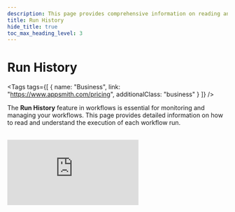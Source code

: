 ```yaml
---
description: This page provides comprehensive information on reading and understanding the execution of each workflow run.
title: Run History
hide_title: true
toc_max_heading_level: 3
---
```


<!-- vale off -->

<div class="tag-wrapper">
  <h1>Run History</h1>

  <Tags
    tags={[
      { name: "Business", link: "https://www.appsmith.com/pricing", additionalClass: "business" }
    ]}
  />
</div>

<!-- vale on -->

The **Run History** feature in workflows is essential for monitoring and managing your workflows. This page provides detailed information on how to read and understand the execution of each workflow run.

<br/>

<div style={{ position: "relative", paddingBottom: "calc(50.52% + 41px)", height: 0, width: "100%" }}>
  <iframe
    src="https://demo.arcade.software/o8pHhnuLhI3GcCoBtcgJ?embed"
    frameBorder="0"
    loading="lazy"
    webkitAllowFullScreen
    mozAllowFullScreen
    allowFullScreen
    allow="fullscreen"
    style={{ position: "absolute", top: 0, left: 0, width: "100%", height: "100%" }}
    title="Appsmith | Connect Data"
  />
</div>
<br/><br/>

## Workflow runs

You can access the history of all workflow runs of your workflow by clicking the **Run History** button located at the bottom left corner of the workflow editor. The workflow run logs are categorized into two tabs:

- **All Runs**
  - Lists all workflow executions, including both successful and failed runs, with the most recent run displayed at the top.
  
- **Failed Runs**
  - Displays only the workflow runs that encountered issues and did not complete successfully, also with the most recent run displayed at the top.

### Run details

Each workflow run can be uniquely identified by its timestamp and ID:

#### Timestamp
Each workflow run has a timestamp associated with it indicating when the run was triggered. The timestamp format used is `DD/MM/YY | HH:MM:SS`. For example, `28/06/24 | 20:08:17`.

#### ID
Each workflow run has a unique ID generated when the workflow run is triggered and is available in the response that indicates the run has successfully started. Below is an example response generated when a workflow run is triggered:

```javascript
{
  "responseMeta": {
    "status": 200,
    "success": true
  },
  "data": {
  //highlight-next-line
    "workflowRunId": "JV4FA7WS"
  },
  "errorDisplay": ""
}
```
The detailed execution of each workflow run can be viewed by selecting a specific run, which opens up a detailed view on the right side.

#### Detailed view

The run details provide a comprehensive view of each activity's execution within a workflow run, showing timestamps, unique IDs, and detailed logs in chronological order from initiation to completion.

 <ZoomImage src="/img/workflows-run-history.png" alt="Workflow Log Details" caption="Workflow Log Details" />

	* **Timestamps** -  Each log entry, from the start to the completion of the workflow execution, has an associated timestamp indicating when each activity started and ended. This helps in understanding the duration of each activity and the overall workflow completion time.
	* **Activity** - The logs present the sequence of activities performed during the workflow, including the parameters passed and any errors encountered. Each activity is identified by its name (e.g., query name or JS object name) and includes start and end timestamps for detailed analysis.

## Important considerations

* **Unique ID** - Use the unique ID to quickly locate and review specific workflow runs.
* **Timestamps** - Check the timestamps to understand the timeline and duration of each activity.
* **Expand activities** - Expand activities to verify the details of each processing step.
* **Failed runs** - Focus on the *Failed Runs* tab to diagnose and resolve issues.

